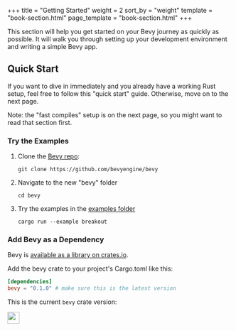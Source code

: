 +++
title = "Getting Started"
weight = 2
sort_by = "weight"
template = "book-section.html"
page_template = "book-section.html"
+++

This section will help you get started on your Bevy journey as quickly as possible. It will walk you through setting up your development environment and writing a simple Bevy app.

## Quick Start

If you want to dive in immediately and you already have a working Rust setup, feel free to follow this "quick start" guide. Otherwise, move on to the next page.

Note: the "fast compiles" setup is on the next page, so you might want to read that section first.

### Try the Examples

1. Clone the [Bevy repo](https://github.com/bevyengine/bevy):
    ```
    git clone https://github.com/bevyengine/bevy    
    ```
2. Navigate to the new "bevy" folder
    ```
    cd bevy
    ```
3. Try the examples in the [examples folder](https://github.com/bevyengine/bevy/tree/master/examples)
    ```
    cargo run --example breakout
    ```

### Add Bevy as a Dependency
 
Bevy is <a href="https://crates.io/crates/bevy" target="_blank">available as a library on crates.io</a>.


Add the bevy crate to your project's Cargo.toml like this:

```toml
[dependencies]
bevy = "0.1.0" # make sure this is the latest version
```

This is the current `bevy` crate version:

<img src="https://img.shields.io/crates/v/bevy.svg" style="height: 1.7rem; margin-bottom: 2rem"/>